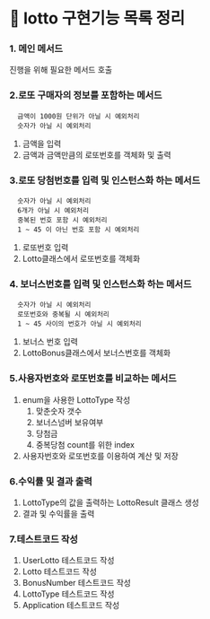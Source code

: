# 🎲 lotto 구현기능 목록 정리
### 1. 메인 메서드
진행을 위해 필요한 메서드 호출

### 2.로또 구매자의 정보를 포함하는 메서드
      금액이 1000원 단위가 아닐 시 예외처리
      숫자가 아닐 시 예외처리
1. 금액을 입력
2. 금액과 금액만큼의 로또번호를 객체화 및 출력

### 3.로또 당첨번호를 입력 및 인스턴스화 하는 메서드
      숫자가 아닐 시 예외처리
      6개가 아닐 시 예외처리
      중복된 번호 포함 시 예외처리
      1 ~ 45 이 아닌 번호 포함 시 예외처리  
1. 로또번호 입력  
2. Lotto클래스에서 로또번호를 객체화 
      
### 4. 보너스번호를 입력 및 인스턴스화 하는 메서드
      숫자가 아닐 시 예외처리
      로또번호와 중복될 시 예외처리
      1 ~ 45 사이의 번호가 아닐 시 예외처리
1. 보너스 번호 입력
2. LottoBonus클래스에서 보너스번호를 객체화
    
### 5.사용자번호와 로또번호를 비교하는 메서드
1. enum을 사용한 LottoType 작성
   1. 맞춘숫자 갯수
   2. 보너스넘버 보유여부
   3. 당첨금
   4. 중복당첨 count를 위한 index
2. 사용자번호와 로또번호를 이용하여 계산 및 저장

### 6.수익률 및 결과 출력
1. LottoType의 값을 출력하는 LottoResult 클래스 생성
2. 결과 및 수익률을 출력

### 7.테스트코드 작성
1. UserLotto 테스트코드 작성
2. Lotto 테스트코드 작성
3. BonusNumber 테스트코드 작성
4. LottoType 테스트코드 작성
5. Application 테스트코드 작성